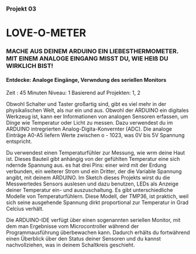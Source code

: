 ### Projekt 03
# LOVE-O-METER
### MACHE AUS DEINEM ARDUINO EIN LIEBESTHERMOMETER. MIT EINEM ANALOGE EINGANG MISST DU, WIE HEIß DU WIRKLICH BIST!

#### Entdecke: Analoge Eingänge, Verwndung des seriellen Monitors
Zeit : 45 Minuten
Niveau: 1
Basierend auf Projekten: 1, 2

Obwohl Schalter und Taster großartig sind, gibt es viel mehr in der physikalischen Welt, als nur ein und aus.
Obwohl der ARDUINO ein digitales Werkzeug ist, kann eer Informationen von analogen Sensoren erfassen, um Dinge wie Temperatur oder Licht zu messen.
Dazu verwendest du im ARDUINO intregrierten Analog-Digita-Konvernter (ADC).
Die analoge Einträge A0-A5 liefern Werte zwischen o - 1023, was 0V bis 5V Spannung entspricht.

Du verwendest einen Temperaturfühler zur Messung, wie wrm deine Haut ist.
Dieses Bauteil gibt anhängig von der gefühlten Temperatur eine sich ndernde Spannung aus. es hat drei Pins:
einer wird mit der Erdung verbunden, ein weiterer Strom und ein Dritter, der die Variable Spannung angibt, mit deinem ARDUINO.
Im Sketch dieses Projekts wirst du die Messwertedes Sensors auslesen und dazu benutzen, LEDs als Anzeige deiner Temperatur ein- und auszuschaltung.
Es gibt unterschiedliche Modelle von Temperaturfühlern.
Diese Modell, der TMP36, ist praktich, weil sich seine ausgehende Spannung dirkt proportional zur Temperatur in Grad Celcius verhält.

Die ARDUINO-IDE verfügt über einen sogenannten seriellen Monitor, mit dem man Ergebnisse vom Microcontroller während der Programmausführung überbewachen kann.
Dadurch erhälts du fortwährend einen Überblick über den Status deiner Sensoren und du kannst nachvollziehen, was in deinem Schaltkreis geschieht.

